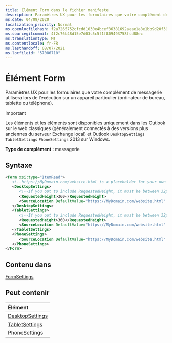 ```yaml
---
title: Élément Form dans le fichier manifeste
description: Paramètres UX pour les formulaires que votre complément de messagerie utilisera lors de l’exécution sur un appareil particulier (ordinateur de bureau, tablette ou téléphone).
ms.date: 04/09/2020
localization_priority: Normal
ms.openlocfilehash: f2a7265752cfcdd1030e4bcef36381692aeae1e8e1bb9d20f393c495f6beb48f
ms.sourcegitcommit: 4f2c76b48d15e7d03c5c5f1f809493758fcd88ec
ms.translationtype: MT
ms.contentlocale: fr-FR
ms.lasthandoff: 08/07/2021
ms.locfileid: "57086710"
---
```

# <a name="form-element"></a>Élément Form

Paramètres UX pour les formulaires que votre complément de messagerie utilisera lors de l’exécution sur un appareil particulier (ordinateur de bureau, tablette ou téléphone).

> [!IMPORTANT]
> Les éléments et les éléments sont disponibles uniquement dans les Outlook sur le web classiques (généralement connectés à des versions plus anciennes du serveur Exchange local) et Outlook `DesktopSettings` `TabletSettings` `PhoneSettings` 2013 sur Windows.

**Type de complément :** messagerie

## <a name="syntax"></a>Syntaxe

```XML
<Form xsi:type="ItemRead">
   <!--https://MyDomain.com/website.html is a placeholder for your own add-in website.-->
   <DesktopSettings>
      <!--If you opt to include RequestedHeight, it must be between 32px to 450px, inclusive.-->
      <RequestedHeight>360</RequestedHeight>
      <SourceLocation DefaultValue="https://MyDomain.com/website.html" />
   </DesktopSettings>
   <TabletSettings>
      <!--If you opt to include RequestedHeight, it must be between 32px to 450px, inclusive.-->
      <RequestedHeight>360</RequestedHeight>
      <SourceLocation DefaultValue="https://MyDomain.com/website.html" />
   </TabletSettings>
   <PhoneSettings>
      <SourceLocation DefaultValue="https://MyDomain.com/website.html" />
   </PhoneSettings>
</Form>
```

## <a name="contained-in"></a>Contenu dans

[FormSettings](formsettings.md)


## <a name="can-contain"></a>Peut contenir

|**Élément**|
|:-----|
|[DesktopSettings](desktopsettings.md)|
|[TabletSettings](tabletsettings.md)|
|[PhoneSettings](phonesettings.md)|
